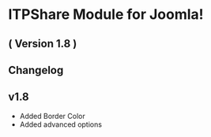ITPShare Module for Joomla! 
==========================
( Version 1.8 )
--------------------------



Changelog
---------

v1.8
-----
* Added Border Color
* Added advanced options

